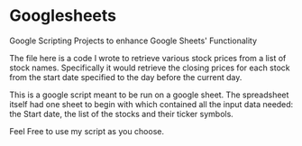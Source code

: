 # Googlesheets
Google Scripting Projects to enhance Google Sheets' Functionality

The file here is a code I wrote to retrieve various stock prices from a list of stock names.  Specifically it would retrieve the closing prices for each stock from the start date specified to the day before the current day.

This is a google script meant to be run on a google sheet.
The spreadsheet itself had one sheet to begin with which contained all the input data needed: the Start date, the list of the stocks and their ticker symbols.

Feel Free to use my script as you choose.
